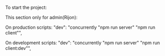 
To start the project:


This section only for admin(Rijon):

On production scripts:
 "dev": "concurrently \"npm run server\" \"npm run client\"",

 On development scripts:
  "dev": "concurrently \"npm run server\" \"npm run client:dev\"",
